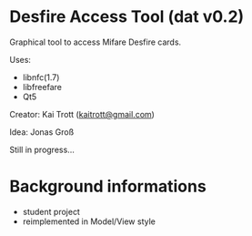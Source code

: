 Desfire Access Tool (dat v0.2)
===================

Graphical tool to access Mifare Desfire cards.

Uses:
- libnfc(1.7)
- libfreefare
- Qt5


Creator: Kai Trott (kaitrott@gmail.com)

Idea: Jonas Groß


Still in progress...



Background informations
==================

- student project
- reimplemented in Model/View style

